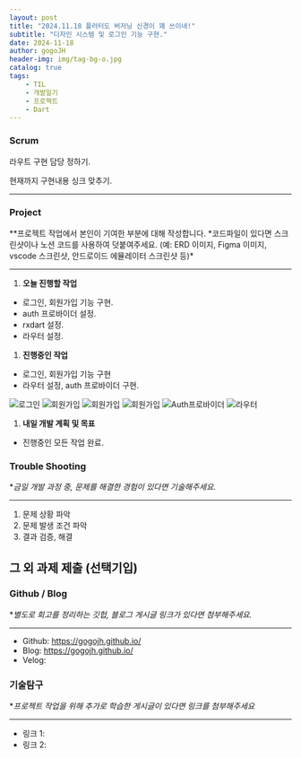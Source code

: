 ```yaml
---
layout: post
title: "2024.11.18 플러터도 버저닝 신경이 꽤 쓰이네!"
subtitle: "디자인 시스템 및 로그인 기능 구현."
date: 2024-11-18
author: gogoJH
header-img: img/tag-bg-o.jpg
catalog: true
tags:
    - TIL
    - 개발일기
    - 프로젝트
    - Dart
---
```


### Scrum

라우트 구현 담당 정하기.

현재까지 구현내용 싱크 맞추기.

---

### Project

\**프로젝트 작업에서 본인이 기여한 부분에 대해 작성합니다.
*코드파일이 있다면 스크린샷이나 노션 코드를 사용하여 덧붙여주세요.
(예: ERD 이미지, Figma 이미지, vscode 스크린샷, 안드로이드 에뮬레이터 스크린샷 등)\*

---

1. **오늘 진행할 작업**

-   로그인, 회원가입 기능 구현.
-   auth 프로바이더 설정.
-   rxdart 설정.
-   라우터 설정.

1. **진행중인 작업**

-   로그인, 회원가입 기능 구현
-   라우터 설정, auth 프로바이더 구현.

![로그인](/img/login.png)
![회원가입](/img/회원가입_1.png)
![회원가입](/img/회원가입_2.png)
![회원가입](/img/회원가입_3.png)
![Auth프로바이더](/img/auth_service.png)
![라우터](/img/router.png)

1. **내일 개발 계획 및 목표**

-   진행중인 모든 작업 완료.

### Trouble Shooting

\*_금일 개발 과정 중, 문제를 해결한 경험이 있다면 기술해주세요._

---

1. 문제 상황 파악
2. 문제 발생 조건 파악
3. 결과 검증, 해결

## 그 외 과제 제출 (선택기입)

### Github / Blog

\*_별도로 회고를 정리하는 깃헙, 블로그 게시글 링크가 있다면 첨부해주세요._

---

-   Github: https://gogojh.github.io/
-   Blog: https://gogojh.github.io/
-   Velog:

### 기술탐구

\*_프로젝트 작업을 위해 추가로 학습한 게시글이 있다면 링크를 첨부해주세요_

---

-   링크 1:
-   링크 2:
